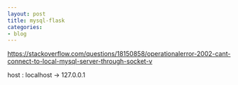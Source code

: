 ```yaml
---
layout: post
title: mysql-flask
categories:
- blog
---
```



https://stackoverflow.com/questions/18150858/operationalerror-2002-cant-connect-to-local-mysql-server-through-socket-v

host : localhost -> 127.0.0.1
